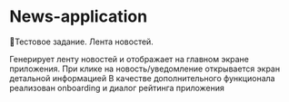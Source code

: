 # News-application
📰Тестовое задание. Лента новостей.

Генерирует ленту новостей и отображает на главном экране приложения.
При клике на новость/уведомление открывается экран детальной информацией
В качестве дополнительного функционала реализован onboarding и диалог рейтинга приложения
